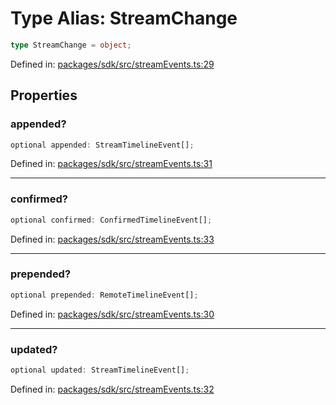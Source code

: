 # Type Alias: StreamChange

```ts
type StreamChange = object;
```

Defined in: [packages/sdk/src/streamEvents.ts:29](https://github.com/towns-protocol/towns/blob/0db1fd0ac7258e8db8cedfb6183e8eade8284fa1/packages/sdk/src/streamEvents.ts#L29)

## Properties

### appended?

```ts
optional appended: StreamTimelineEvent[];
```

Defined in: [packages/sdk/src/streamEvents.ts:31](https://github.com/towns-protocol/towns/blob/0db1fd0ac7258e8db8cedfb6183e8eade8284fa1/packages/sdk/src/streamEvents.ts#L31)

***

### confirmed?

```ts
optional confirmed: ConfirmedTimelineEvent[];
```

Defined in: [packages/sdk/src/streamEvents.ts:33](https://github.com/towns-protocol/towns/blob/0db1fd0ac7258e8db8cedfb6183e8eade8284fa1/packages/sdk/src/streamEvents.ts#L33)

***

### prepended?

```ts
optional prepended: RemoteTimelineEvent[];
```

Defined in: [packages/sdk/src/streamEvents.ts:30](https://github.com/towns-protocol/towns/blob/0db1fd0ac7258e8db8cedfb6183e8eade8284fa1/packages/sdk/src/streamEvents.ts#L30)

***

### updated?

```ts
optional updated: StreamTimelineEvent[];
```

Defined in: [packages/sdk/src/streamEvents.ts:32](https://github.com/towns-protocol/towns/blob/0db1fd0ac7258e8db8cedfb6183e8eade8284fa1/packages/sdk/src/streamEvents.ts#L32)

